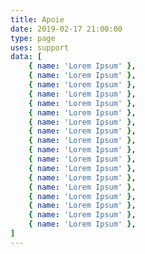 ```yaml
---
title: Apoie
date: 2019-02-17 21:00:00
type: page
uses: support
data: [
    { name: 'Lorem Ipsum' },
    { name: 'Lorem Ipsum' },
    { name: 'Lorem Ipsum' },
    { name: 'Lorem Ipsum' },
    { name: 'Lorem Ipsum' },
    { name: 'Lorem Ipsum' },
    { name: 'Lorem Ipsum' },
    { name: 'Lorem Ipsum' },
    { name: 'Lorem Ipsum' },
    { name: 'Lorem Ipsum' },
    { name: 'Lorem Ipsum' },
    { name: 'Lorem Ipsum' },
    { name: 'Lorem Ipsum' },
    { name: 'Lorem Ipsum' },
    { name: 'Lorem Ipsum' },
    { name: 'Lorem Ipsum' },
    { name: 'Lorem Ipsum' },
    { name: 'Lorem Ipsum' },
]
---
```

